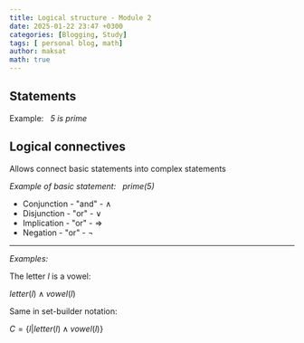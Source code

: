 ```yaml
---
title: Logical structure - Module 2
date: 2025-01-22 23:47 +0300
categories: [Blogging, Study]
tags: [ personal blog, math]
author: maksat
math: true
---
```


## Statements

Example: $~$ *5 is prime*

## Logical connectives
Allows connect basic statements into complex statements

*Example of basic statement:* $~$ *prime(5)*

- Conjunction - "and" - $\land$
- Disjunction - "or" - $\lor$
- Implication - "or" - $\Rightarrow$
- Negation - "or" - $\neg$

---
*Examples:*

The letter $l$ is a vowel:

$letter(l)\land vowel(l)$

Same in set-builder notation:

$C=\{l|letter(l)\land vowel(l)\}$






